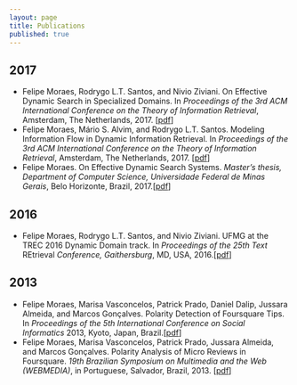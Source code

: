```yaml
---
layout: page
title: Publications
published: true
---
```

<h2><b>2017</b></h2>
<ul>
 	<li>Felipe Moraes, Rodrygo L.T. Santos, and Nivio Ziviani. On Effective Dynamic Search in Specialized Domains. In <em>Proceedings of the 3rd ACM International Conference on the Theory of Information Retrieval</em>, Amsterdam, The Netherlands, 2017. [<a href="http://www.wis.ewi.tudelft.nl/fileadmin/wis/homepages/moraes/pubs/moraes2017ictir-a.pdf">pdf</a>]</li>
 	<li>Felipe Moraes, Mário S. Alvim, and Rodrygo L.T. Santos. Modeling Information Flow in Dynamic Information Retrieval. In <em>Proceedings of the 3rd ACM International Conference on the Theory of Information Retrieval</em>, Amsterdam, The Netherlands, 2017. [<a href="http://www.wis.ewi.tudelft.nl/fileadmin/wis/homepages/moraes/pubs/moraes2017ictir-b.pdf">pdf</a>]</li>
 	<li>Felipe Moraes. On Effective Dynamic Search Systems. <em>Master’s thesis, Department of Computer Science, Universidade Federal de Minas Gerais</em>, Belo Horizonte, Brazil, 2017.[<a href="https://www.dcc.ufmg.br/pos/cursos/defesas/2069M.PDF">pdf</a>]</li>
</ul>
<h2>2016</h2>
<ul>
 	<li>Felipe Moraes, Rodrygo L.T. Santos, and Nivio Ziviani. UFMG at the TREC 2016 Dynamic Domain track. In <em>Proceedings of the 25th Text </em>REtrieval<em> Conference, Gaithersburg</em>, MD, USA, 2016.[<a href="http://trec.nist.gov/pubs/trec25/papers/ufmg-DD.pdf">pdf</a>]</li>
</ul>
<h2>2013</h2>
<ul>
 	<li>Felipe Moraes, Marisa Vasconcelos, Patrick Prado, Daniel Dalip, Jussara Almeida, and Marcos Gonçalves. Polarity Detection of Foursquare Tips. In<em> Proceedings of the 5th International Conference on Social Informatics</em> 2013,<em> </em>Kyoto, Japan, Brazil.[<a href="http://homepages.dcc.ufmg.br/~felipemoraes/wp-content/uploads/2016/06/moraesSocInfo2014.pdf">pdf</a>]</li>
 	<li>Felipe Moraes, Marisa Vasconcelos, Patrick Prado, Jussara Almeida, and Marcos Gonçalves. Polarity Analysis of Micro Reviews in Foursquare. <em>19th Brazilian Symposium on Multimedia and the Web (WEBMEDIA)</em>, in Portuguese, Salvador, Brazil, 2013. [<a href="http://homepages.dcc.ufmg.br/~felipemoraes/wp-content/uploads/2016/06/moraesWebMedia2013.pdf">pdf</a>]</li>
</ul>
